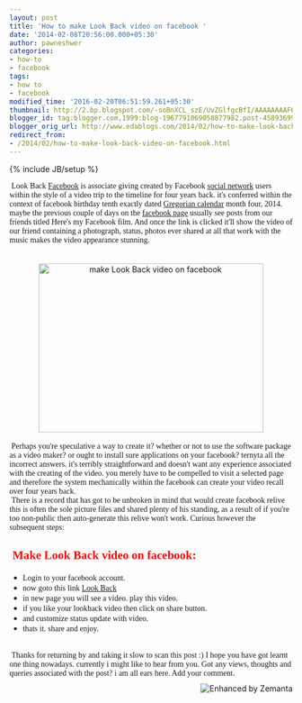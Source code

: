 ```yaml
---
layout: post
title: 'How to make Look Back video on facebook '
date: '2014-02-08T20:56:00.000+05:30'
author: pawneshwer
categories:
- how-to
- facebook
tags:
- how to
- facebook
modified_time: '2016-02-20T06:51:59.261+05:30'
thumbnail: http://2.bp.blogspot.com/-soBnXCL_szE/UvZGlfgcBfI/AAAAAAAAF64/aN6kSt5KDUE/s72-c/Cara+Membuat+Video+Look+Back+di+Facebook.jpg
blogger_id: tag:blogger.com,1999:blog-1967791069058877982.post-4589369904769080138
blogger_orig_url: http://www.edablogs.com/2014/02/how-to-make-look-back-video-on-facebook.html
redirect_from:
- /2014/02/how-to-make-look-back-video-on-facebook.html
---
```


{% include JB/setup %}

<div dir="ltr" style="text-align: left;" trbidi="on"><span style="font-family: Georgia, Times New Roman, serif;">&nbsp;Look Back <a class="zem_slink" href="http://www.facebook.com/" rel="homepage" target="_blank" title="Faceboo">Facebook</a> is associate giving created ​​by Facebook <a class="zem_slink" href="http://en.wikipedia.org/wiki/Social_network" rel="wikipedia" target="_blank" title="Social network">social network</a> users within the style of a video trip to the timeline for four years back. it's conferred within the context of facebook birthday tenth exactly dated <a class="zem_slink" href="http://en.wikipedia.org/wiki/Gregorian_calendar" rel="wikipedia" target="_blank" title="Gregorian calendar">Gregorian calendar</a> month four, 2014. maybe the previous couple of days on the <a class="zem_slink" href="http://en.wikipedia.org/wiki/Facebook_features" rel="wikipedia" target="_blank" title="Facebook features">facebook page</a> usually see posts from our friends titled Here's my Facebook film. And once the link is clicked it'll show the video of our friend containing a photograph, status, photos ever shared at all that work with the music makes the video appearance stunning.</span><br /><span style="font-family: Georgia, Times New Roman, serif;"><br /></span><br /><div class="separator" style="clear: both; text-align: center;"><a href="http://2.bp.blogspot.com/-soBnXCL_szE/UvZGlfgcBfI/AAAAAAAAF64/aN6kSt5KDUE/s1600/Cara+Membuat+Video+Look+Back+di+Facebook.jpg" imageanchor="1" style="margin-left: 1em; margin-right: 1em;"><img alt="make Look Back video on facebook" border="0" src="http://2.bp.blogspot.com/-soBnXCL_szE/UvZGlfgcBfI/AAAAAAAAF64/aN6kSt5KDUE/s1600/Cara+Membuat+Video+Look+Back+di+Facebook.jpg" height="300" title="make Look Back video on facebook" width="400" /></a></div><div class="separator" style="clear: both; text-align: center;"><br /></div><div class="separator" style="clear: both; text-align: left;"><span style="font-family: Georgia, Times New Roman, serif;">&nbsp;Perhaps you're speculative a way to create it? whether or not to use the software package as a video maker? or ought to install sure applications on your facebook? ternyta all the incorrect answers. it's terribly straightforward and doesn't want any experience associated with the creating of the video. you merely have to be compelled to visit a selected page and therefore the system mechanically within the facebook can create your video recall over four years back.</span></div><div class="separator" style="clear: both; text-align: left;"><span style="font-family: Georgia, Times New Roman, serif;">&nbsp;There is a record that has got to be unbroken in mind that would create facebook relive this is often the sole picture files and shared plenty of his standing, as a result of if you're too non-public then auto-generate this relive won't work. Curious however the subsequent steps:</span></div><h2 class="separator" style="clear: both; text-align: left;"><span style="font-family: Georgia, Times New Roman, serif;">&nbsp;<span style="color: red;">Make Look Back video on facebook:</span></span></h2><div class="separator" style="clear: both; text-align: left;"></div><ul style="text-align: left;"><li><span style="font-family: Georgia, Times New Roman, serif;">Login to your facebook account.</span></li><li><span style="font-family: Georgia, Times New Roman, serif;">now goto this link&nbsp;<a href="https://www.facebook.com/lookback/" rel="nofollow" target="_blank">Look Back</a></span></li><li><span style="font-family: Georgia, Times New Roman, serif;">in new page you will see a video. play this video.</span></li><li><span style="font-family: Georgia, Times New Roman, serif;">if you like your lookback video then click on share button.</span></li><li><span style="font-family: Georgia, Times New Roman, serif;">and customize status update with video.</span></li><li><span style="font-family: Georgia, Times New Roman, serif;">thats it. share and enjoy.</span></li></ul><br /><span style="font-family: Georgia, Times New Roman, serif;">&nbsp;Thanks for returning by and taking it slow to scan this post :) I hope you have got learnt one thing nowadays. currently i might like to hear from you. Got any views, thoughts and queries associated with the post? i am all ears here. Add your comment.</span><br /><div class="zemanta-pixie" style="height: 15px; margin-top: 10px;"><a class="zemanta-pixie-a" href="http://www.zemanta.com/?px" title="Enhanced by Zemanta"><img alt="Enhanced by Zemanta" class="zemanta-pixie-img" src="http://img.zemanta.com/zemified_e.png?x-id=5e7b7bee-f3fc-437b-8db7-eba4ca4d7486" style="border: none; float: right;" /></a></div></div>
